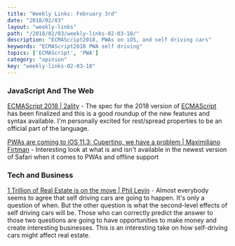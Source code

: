```yaml
---
title: "Weekly Links: February 3rd"
date: "2018/02/03"
layout: "weekly-links"
path: "/2018/02/03/weekly-links-02-03-18/"
description: "ECMAScript2018, PWAs on iOS, and self driving cars"
keywords: "ECMAScript2018 PWA self driving"
topics: ['ECMAScript', 'PWA']
category: "opinion"
key: "weekly-links-02-03-18"
---
```



### JavaScript And The Web

[ECMAScript 2018 | 2ality](http://2ality.com/2017/02/ecmascript-2018.html) - The spec for the 2018 version of [ECMAScript](https://benmccormick.org/2015/09/14/es5-es6-es2016-es-next-whats-going-on-with-javascript-versioning/) has been finalized and this is a good roundup of the new features and syntax available.  I'm personally excited for rest/spread properties to be an official part of the language.

[PWAs are coming to iOS 11.3: Cupertino, we have a problem | Maximiliano Firtman](https://medium.com/@firt/pwas-are-coming-to-ios-11-3-cupertino-we-have-a-problem-2ff49fd7d6ea) - Interesting look at what is and isn't available in the newest version of Safari when it comes to PWAs and offline support

### Tech and Business

[1 Trillion of Real Estate is on the move | Phil Levin](https://medium.com/99-mph/1-trillion-of-real-estate-is-on-the-move-heres-why-94ee9233e5eb) - Almost everybody seems to agree that self driving cars are going to happen.  It's only a question of when.  But the other question is what the second-level effects of self driving cars will be.  Those who can correctly predict the answer to those two questions are going to have opportunities to make money and create interesting businesses. This is an interesting take on how self-driving cars might affect real estate.

